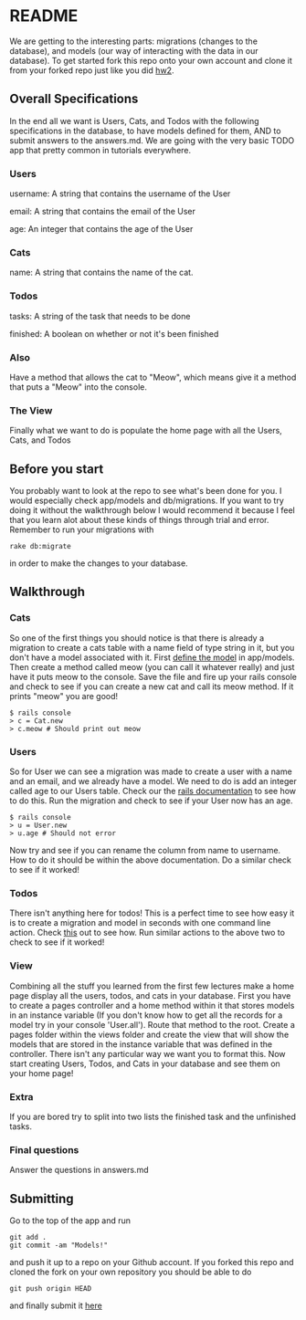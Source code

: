 # README

We are getting to the interesting parts:  migrations (changes to the database), and models (our way
of interacting with the data in our database). To get started fork this repo onto your own account
and clone it from your forked repo just like you did [hw2](https://github.com/rails-decal/fa15-hw2).

## Overall Specifications
In the end all we want is Users, Cats, and Todos with the following specifications in the database, to have models defined for them, AND to submit answers to the answers.md.  We are going with the very basic TODO app that pretty common in tutorials everywhere.

### Users
username: A string that contains the username of the User

email: A string that contains the email of the User

age: An integer that contains the age of the User

### Cats
name: A string that contains the name of the cat.

### Todos
tasks: A string of the task that needs to be done

finished: A boolean on whether or not it's been finished

### Also
Have a method that allows the cat to "Meow", which means give it a method that puts a "Meow" into the console.

### The View
Finally what we want to do is populate the home page with all the Users, Cats, and Todos

## Before you start

You probably want to look at the repo to see what's been done for you.  I would especially check app/models and db/migrations.  If you want to try doing it without the walkthrough below I would recommend it because I feel that you learn alot about these kinds of things through trial and error.  Remember to run your migrations with
```
rake db:migrate
```
in order to make the changes to your database.


## Walkthrough

### Cats
So one of the first things you should notice is that there is already a migration to create a cats table with a name field of type string in it, but you don't have a model associated with it.  First [define the model](http://guides.rubyonrails.org/active_record_basics.html#creating-active-record-models) in app/models.  Then create a method called meow (you can call it whatever really) and just have it puts meow to the console.  Save the file and fire up your rails console and check to see if you can create a new cat and call its meow method.  If it prints "meow" you are good!

```
$ rails console
> c = Cat.new
> c.meow # Should print out meow
```

### Users
So for User we can see a migration was made to create a user with a name and an email, and we already have a model.  We need to do is add an integer called age to our Users table.  Check our the [rails documentation](http://edgeguides.rubyonrails.org/active_record_migrations.html#creating-a-migration) to see how to do this.  Run the migration and check to see if your User now has an age.  

```
$ rails console
> u = User.new
> u.age # Should not error
```

Now try and see if you can rename the column from name to username.  How to do it should be within the above documentation.  Do a similar check to see if it worked!

### Todos
There isn't anything here for todos!  This is a perfect time to see how easy it is to create a migration and model in seconds with one command line action.  Check [this](http://edgeguides.rubyonrails.org/active_record_migrations.html#model-generators) out to see how.  Run similar actions to the above two to check to see if it worked!

### View
Combining all the stuff you learned from the first few lectures make a home page display all the users, todos, and cats in your database.  First you have to create a pages controller and a home method within it that stores models in an instance variable  (If you don't know how to get all the records for a model try in your console 'User.all'). Route that method to the root.  Create a pages folder within the views folder and create the view that will show the models that are stored in the instance variable that was defined in the controller.  There isn't any particular way we want you to format this.  Now start creating Users, Todos, and Cats in your database and see them on your home page!

### Extra
If you are bored try to split into two lists the finished task and the unfinished tasks.

### Final questions
Answer the questions in answers.md

## Submitting
Go to the top of the app and run
```
git add .
git commit -am "Models!"
```
and push it up to a  repo on your Github account.  If you forked this repo and cloned the fork on your own repository you should be able to do
```
git push origin HEAD
```
and finally submit it [here](http://www.railsdecal.com/assignments/3)
